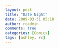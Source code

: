 ```yaml
---
layout: post
title: "Date Night"
date: 2009-03-31 05:10
author: rcadmin
comments: true
categories: [Comics]
tags: [ashley, rc]
---
```

<a href="http://bitsmack.com/comics/2009/03/30/date-night/"><img src="http://dl.bitsmack.com/uploads/2009/03/20090330.jpg" alt="" title="How about a book of stamps, my treat!" class="alignnone size-full wp-image-1601" /></a>
